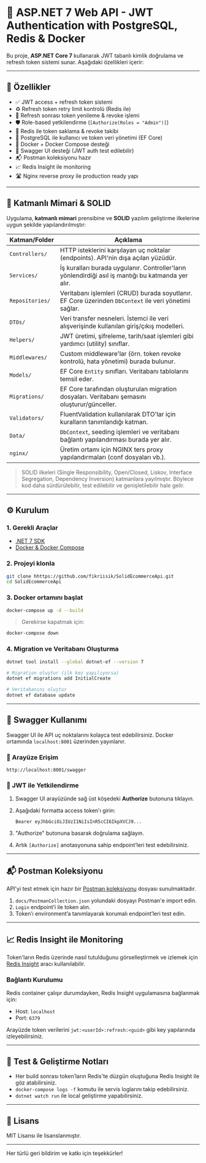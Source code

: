 # 🔐 ASP.NET 7 Web API - JWT Authentication with PostgreSQL, Redis & Docker

Bu proje, **ASP.NET Core 7** kullanarak JWT tabanlı kimlik doğrulama ve refresh token sistemi sunar. Aşağıdaki özellikleri içerir:

---

## 🚀 Özellikler

* ✅ JWT access + refresh token sistemi
* ♻️ Refresh token retry limit kontrolü (Redis ile)
* 🔁 Refresh sonrası token yenileme & revoke işlemi
* 🛡 Role-based yetkilendirme (`[Authorize(Roles = "Admin")]`)
* 🧠 Redis ile token saklama & revoke takibi
* 🧾 PostgreSQL ile kullanıcı ve token veri yönetimi (EF Core)
* 🐳 Docker + Docker Compose desteği
* 📄 Swagger UI desteği (JWT auth test edilebilir)
* 📬 Postman koleksiyonu hazır
* 📈 Redis Insight ile monitoring
* 🛣 Nginx reverse proxy ile production ready yapı

---

## 🧱 Katmanlı Mimari & SOLID

Uygulama, **katmanlı mimari** prensibine ve **SOLID** yazılım geliştirme ilkelerine uygun şekilde yapılandırılmıştır:

| Katman/Folder   | Açıklama                                                                                               |
| --------------- | ------------------------------------------------------------------------------------------------------ |
| `Controllers/`  | HTTP isteklerini karşılayan uç noktalar (endpoints). API'nin dışa açılan yüzüdür.                      |
| `Services/`     | İş kuralları burada uygulanır. Controller'ların yönlendirdiği asıl iş mantığı bu katmanda yer alır.    |
| `Repositories/` | Veritabanı işlemleri (CRUD) burada soyutlanır. EF Core üzerinden `DbContext` ile veri yönetimi sağlar. |
| `DTOs/`         | Veri transfer nesneleri. İstemci ile veri alışverişinde kullanılan giriş/çıkış modelleri.              |
| `Helpers/`      | JWT üretimi, şifreleme, tarih/saat işlemleri gibi yardımcı (utility) sınıflar.                         |
| `Middlewares/`  | Custom middleware'lar (örn. token revoke kontrolü, hata yönetimi) burada bulunur.                      |
| `Models/`       | EF Core `Entity` sınıfları. Veritabanı tablolarını temsil eder.                                        |
| `Migrations/`   | EF Core tarafından oluşturulan migration dosyaları. Veritabanı şemasını oluşturur/günceller.           |
| `Validators/`   | FluentValidation kullanılarak DTO'lar için kuralların tanımlandığı katman.                             |
| `Data/`         | `DbContext`, seeding işlemleri ve veritabanı bağlantı yapılandırması burada yer alır.                  |
| `nginx/`        | Üretim ortamı için NGINX ters proxy yapılandırmaları (conf dosyaları vb.).                             |

> SOLID ilkeleri (Single Responsibility, Open/Closed, Liskov, Interface Segregation, Dependency Inversion) katmanlara yayılmıştır. Böylece kod daha sürdürülebilir, test edilebilir ve genişletilebilir hale gelir.

---

## ⚙️ Kurulum

### 1. Gerekli Araçlar

* [.NET 7 SDK](https://dotnet.microsoft.com/download/dotnet/7.0)
* [Docker & Docker Compose](https://www.docker.com/products/docker-desktop)

### 2. Projeyi klonla

```bash
git clone hhttps://github.com/fikriisik/SolidEcommerceApi.git
cd SolidEcommerceApi
```

### 3. Docker ortamını başlat

```bash
docker-compose up -d --build
```

> Gerekirse kapatmak için:

```bash
docker-compose down
```

### 4. Migration ve Veritabanı Oluşturma

```bash
dotnet tool install --global dotnet-ef --version 7

# Migration oluştur (ilk kez yapılıyorsa)
dotnet ef migrations add InitialCreate

# Veritabanını oluştur
dotnet ef database update
```

---

## 📄 Swagger Kullanımı

Swagger UI ile API uç noktalarını kolayca test edebilirsiniz. Docker ortamında `localhost:8001` üzerinden yayınlanır.

### 🔗 Arayüze Erişim

```
http://localhost:8001/swagger
```

### 🔐 JWT ile Yetkilendirme

1. Swagger UI arayüzünde sağ üst köşedeki **Authorize** butonuna tıklayın.

2. Aşağıdaki formatta access token'ı girin:

   ```
   Bearer eyJhbGciOiJIUzI1NiIsInR5cCI6IkpXVCJ9...
   ```

3. "Authorize" butonuna basarak doğrulama sağlayın.

4. Artık `[Authorize]` anotasyonuna sahip endpoint’leri test edebilirsiniz.

---

## 📬 Postman Koleksiyonu

API'yi test etmek için hazır bir [Postman koleksiyonu](https://www.postman.com/) dosyası sunulmaktadır.

1. `docs/PostmanCollection.json` yolundaki dosyayı Postman'e import edin.
2. `Login` endpoint’i ile token alın.
3. Token’ı environment’a tanımlayarak korumalı endpoint’leri test edin.

---

## 📈 Redis Insight ile Monitoring

Token'ların Redis üzerinde nasıl tutulduğunu görselleştirmek ve izlemek için [Redis Insight](https://redis.com/redis-enterprise/redis-insight/) aracı kullanılabilir.

### Bağlantı Kurulumu

Redis container çalışır durumdayken, Redis Insight uygulamasına bağlanmak için:

* Host: `localhost`
* Port: `6379`

Arayüzde token verilerini `jwt:<userId>:refresh:<guid>` gibi key yapılarında izleyebilirsiniz.

---

## 🧪 Test & Geliştirme Notları

* Her build sonrası token’ların Redis'te düzgün oluştuğuna Redis Insight ile göz atabilirsiniz.
* `docker-compose logs -f` komutu ile servis loglarını takip edebilirsiniz.
* `dotnet watch run` ile local geliştirme yapabilirsiniz.

---

## 📜 Lisans

MIT Lisansı ile lisanslanmıştır.

---

Her türlü geri bildirim ve katkı için teşekkürler!
